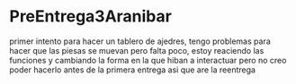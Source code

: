 # PreEntrega3Aranibar
primer intento para hacer un tablero de ajedres, tengo problemas para hacer que las piesas se muevan pero falta poco, estoy reaciendo las funciones
y cambiando la forma en la que hiban a interactuar pero no creo poder hacerlo antes de la primera entrega asi que are la reentrega
